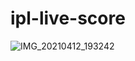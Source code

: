 # ipl-live-score
![IMG_20210412_193242](https://user-images.githubusercontent.com/65463704/114414203-3df48200-9bcc-11eb-8e30-070212869d50.jpg)
